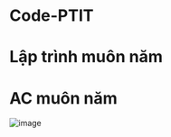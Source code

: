 # Code-PTIT
# Lập trình muôn năm
# AC muôn năm
![image](https://user-images.githubusercontent.com/121043282/208457755-53d567b7-4f5d-4af4-94b3-a5f405c57524.png)
